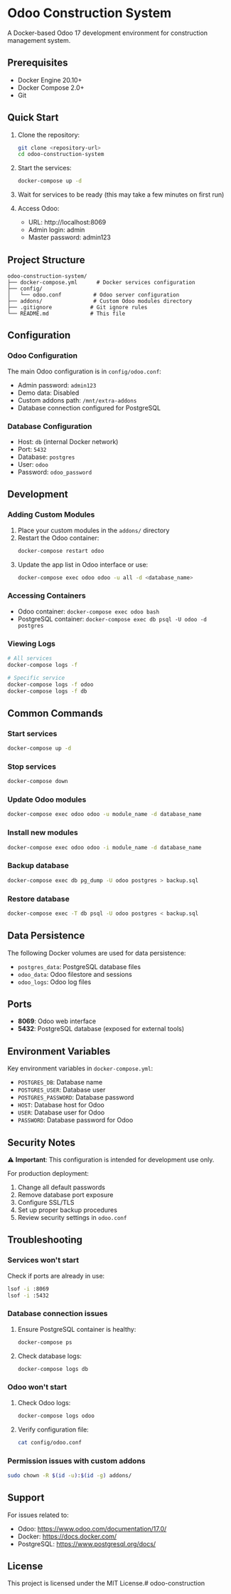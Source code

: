 # Odoo Construction System

A Docker-based Odoo 17 development environment for construction management system.

## Prerequisites

- Docker Engine 20.10+
- Docker Compose 2.0+
- Git

## Quick Start

1. Clone the repository:
   ```bash
   git clone <repository-url>
   cd odoo-construction-system
   ```

2. Start the services:
   ```bash
   docker-compose up -d
   ```

3. Wait for services to be ready (this may take a few minutes on first run)

4. Access Odoo:
   - URL: http://localhost:8069
   - Admin login: admin
   - Master password: admin123

## Project Structure

```
odoo-construction-system/
├── docker-compose.yml      # Docker services configuration
├── config/
│   └── odoo.conf          # Odoo server configuration
├── addons/                # Custom Odoo modules directory
├── .gitignore            # Git ignore rules
└── README.md             # This file
```

## Configuration

### Odoo Configuration
The main Odoo configuration is in `config/odoo.conf`:
- Admin password: `admin123`
- Demo data: Disabled
- Custom addons path: `/mnt/extra-addons`
- Database connection configured for PostgreSQL

### Database Configuration
- Host: `db` (internal Docker network)
- Port: `5432`
- Database: `postgres`
- User: `odoo`
- Password: `odoo_password`

## Development

### Adding Custom Modules
1. Place your custom modules in the `addons/` directory
2. Restart the Odoo container:
   ```bash
   docker-compose restart odoo
   ```
3. Update the app list in Odoo interface or use:
   ```bash
   docker-compose exec odoo odoo -u all -d <database_name>
   ```

### Accessing Containers
- Odoo container: `docker-compose exec odoo bash`
- PostgreSQL container: `docker-compose exec db psql -U odoo -d postgres`

### Viewing Logs
```bash
# All services
docker-compose logs -f

# Specific service
docker-compose logs -f odoo
docker-compose logs -f db
```

## Common Commands

### Start services
```bash
docker-compose up -d
```

### Stop services
```bash
docker-compose down
```

### Update Odoo modules
```bash
docker-compose exec odoo odoo -u module_name -d database_name
```

### Install new modules
```bash
docker-compose exec odoo odoo -i module_name -d database_name
```

### Backup database
```bash
docker-compose exec db pg_dump -U odoo postgres > backup.sql
```

### Restore database
```bash
docker-compose exec -T db psql -U odoo postgres < backup.sql
```

## Data Persistence

The following Docker volumes are used for data persistence:
- `postgres_data`: PostgreSQL database files
- `odoo_data`: Odoo filestore and sessions
- `odoo_logs`: Odoo log files

## Ports

- **8069**: Odoo web interface
- **5432**: PostgreSQL database (exposed for external tools)

## Environment Variables

Key environment variables in `docker-compose.yml`:
- `POSTGRES_DB`: Database name
- `POSTGRES_USER`: Database user
- `POSTGRES_PASSWORD`: Database password
- `HOST`: Database host for Odoo
- `USER`: Database user for Odoo
- `PASSWORD`: Database password for Odoo

## Security Notes

⚠️ **Important**: This configuration is intended for development use only.

For production deployment:
1. Change all default passwords
2. Remove database port exposure
3. Configure SSL/TLS
4. Set up proper backup procedures
5. Review security settings in `odoo.conf`

## Troubleshooting

### Services won't start
Check if ports are already in use:
```bash
lsof -i :8069
lsof -i :5432
```

### Database connection issues
1. Ensure PostgreSQL container is healthy:
   ```bash
   docker-compose ps
   ```
2. Check database logs:
   ```bash
   docker-compose logs db
   ```

### Odoo won't start
1. Check Odoo logs:
   ```bash
   docker-compose logs odoo
   ```
2. Verify configuration file:
   ```bash
   cat config/odoo.conf
   ```

### Permission issues with custom addons
```bash
sudo chown -R $(id -u):$(id -g) addons/
```

## Support

For issues related to:
- Odoo: https://www.odoo.com/documentation/17.0/
- Docker: https://docs.docker.com/
- PostgreSQL: https://www.postgresql.org/docs/

## License

This project is licensed under the MIT License.# odoo-construction
